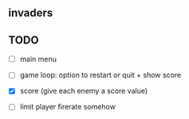 ## invaders

## TODO

- [ ] main menu
- [ ] game loop: option to restart or quit + show score
- [x] score (give each enemy a score value)
- [ ] limit player firerate somehow

